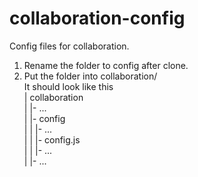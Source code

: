 # collaboration-config  
Config files for collaboration.  
1. Rename the folder to config after clone.  
2. Put the folder into collaboration/  
It should look like this  
| collaboration  
|    |- ...  
|    |- config  
|    |   |- ...  
|    |   |- config.js  
|    |   |- ...  
|    |- ...  
